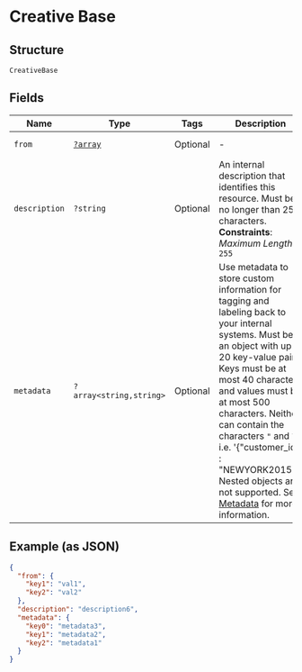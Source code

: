 
# Creative Base

## Structure

`CreativeBase`

## Fields

| Name | Type | Tags | Description | Getter | Setter |
|  --- | --- | --- | --- | --- | --- |
| `from` | [`?array`](../../doc/models/object-enum.md) | Optional | - | getFrom(): ?array | setFrom(?array from): void |
| `description` | `?string` | Optional | An internal description that identifies this resource. Must be no longer than 255 characters.<br>**Constraints**: *Maximum Length*: `255` | getDescription(): ?string | setDescription(?string description): void |
| `metadata` | `?array<string,string>` | Optional | Use metadata to store custom information for tagging and labeling back to your internal systems. Must be an object with up to 20 key-value pairs. Keys must be at most 40 characters and values must be at most 500 characters. Neither can contain the characters `"` and `\`. i.e. '{"customer_id" : "NEWYORK2015"}' Nested objects are not supported.  See [Metadata](#section/Metadata) for more information. | getMetadata(): ?array | setMetadata(?array metadata): void |

## Example (as JSON)

```json
{
  "from": {
    "key1": "val1",
    "key2": "val2"
  },
  "description": "description6",
  "metadata": {
    "key0": "metadata3",
    "key1": "metadata2",
    "key2": "metadata1"
  }
}
```

